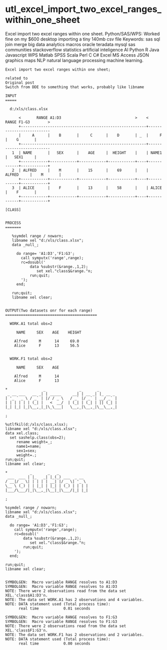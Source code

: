 # utl_excel_import_two_excel_ranges_within_one_sheet
Excel import two excel ranges within one sheet.                                                                                                           Python/SAS/WPS: Worked fine on my $600 desktop importing a tiny 140mb csv file                                                                             Keywords: sas sql join merge big data analytics macros oracle teradata mysql sas communities stackoverflow statistics                                    artificial inteligence AI Python R Java Javascript WPS Matlab SPSS Scala Perl C C# Excel MS Access JSON graphics maps NLP                                 natural language processing machine learning.    

    Excel import two excel ranges within one sheet;                                               
                                                                                                  
    related to                                                                                    
    Original post                                                                                 
    Switch from DDE to something that works, probably like libname                                
                                                                                                  
    INPUT                                                                                         
    =====                                                                                         
                                                                                                  
      d:/xls/class.xlsx                                                                           
                                                                                                  
          <       RANGE A1:D3                                 >    <     RANGE F1-G3        >     
          +--------------------------------------------------------+--------------------------    
          |     A      |    B       |     C      |    D       | _  |     F      |    G       |    
          +--------------------------------------------------------+--------------------------    
       1  | NAME       |   SEX      |    AGE     |  HEIGHT    |    | NAME1      |   SEX1     |    
          +------------+------------+------------+------------+----+------------+------------+    
       2  | ALFRED     |    M       |    15      |    69      |    | ALFRED     |    M       |    
          +------------+------------+------------+------------+----+------------+------------+    
       3  | ALICE      |    F       |    13      |    58      |    | ALICE      |    F       |    
          +------------+------------+------------+------------+----+------------+------------+    
                                                                                                  
    [CLASS]                                                                                       
                                                                                                  
                                                                                                  
    PROCESS                                                                                       
    =======                                                                                       
                                                                                                  
       %symdel range / nowarn;                                                                    
       libname xel "d:/xls/class.xlsx";                                                           
       data _null_;                                                                               
                                                                                                  
         do range= 'A1:D3','F1:G3';                                                               
           call symputx('range',range);                                                           
           rc=dosubl('                                                                            
               data %substr(&range.,1,2);                                                         
                  set xel."class$&range."n;                                                       
               run;quit;                                                                          
           ');                                                                                    
         end;                                                                                     
                                                                                                  
       run;quit;                                                                                  
       libname xel clear;                                                                         
                                                                                                  
                                                                                                  
    OUTPUT(Two datasets onr for each range)                                                       
    =========================================                                                     
                                                                                                  
      WORK.A1 total obs=2                                                                         
                                                                                                  
         NAME     SEX    AGE    HEIGHT                                                            
                                                                                                  
        Alfred     M      14     69.0                                                             
        Alice      F      13     56.5                                                             
                                                                                                  
                                                                                                  
      WORK.F1 total obs=2                                                                         
                                                                                                  
         NAME     SEX    AGE                                                                      
                                                                                                  
        Alfred     M      14                                                                      
        Alice      F      13                                                                      
                                                                                                  
    *                _               _       _                                                    
     _ __ ___   __ _| | _____     __| | __ _| |_ __ _                                             
    | '_ ` _ \ / _` | |/ / _ \   / _` |/ _` | __/ _` |                                            
    | | | | | | (_| |   <  __/  | (_| | (_| | || (_| |                                            
    |_| |_| |_|\__,_|_|\_\___|   \__,_|\__,_|\__\__,_|                                            
                                                                                                  
    ;                                                                                             
                                                                                                  
    %utlfkil(d:/xls/class.xlsx);                                                                  
    libname xel "d:/xls/class.xlsx";                                                              
    data xel.class;                                                                               
      set sashelp.class(obs=2);                                                                   
         rename weight=_;                                                                         
         name1=name;                                                                              
         sex1=sex;                                                                                
         weight=.;                                                                                
    run;quit;                                                                                     
    libname xel clear;                                                                            
                                                                                                  
    *          _       _   _                                                                      
     ___  ___ | |_   _| |_(_) ___  _ __                                                           
    / __|/ _ \| | | | | __| |/ _ \| '_ \                                                          
    \__ \ (_) | | |_| | |_| | (_) | | | |                                                         
    |___/\___/|_|\__,_|\__|_|\___/|_| |_|                                                         
                                                                                                  
    ;                                                                                             
                                                                                                  
    %symdel range / nowarn;                                                                       
    libname xel "d:/xls/class.xlsx";                                                              
    data _null_;                                                                                  
                                                                                                  
      do range= 'A1:D3','F1:G3';                                                                  
        call symputx('range',range);                                                              
        rc=dosubl('                                                                               
            data %substr(&range.,1,2);                                                            
               set xel."class$&range."n;                                                          
            run;quit;                                                                             
        ');                                                                                       
      end;                                                                                        
                                                                                                  
    run;quit;                                                                                     
    libname xel clear;                                                                            
                                                                                                  
                                                                                                  
    SYMBOLGEN:  Macro variable RANGE resolves to A1:D3                                            
    SYMBOLGEN:  Macro variable RANGE resolves to A1:D3                                            
    NOTE: There were 2 observations read from the data set XEL.'class$A1:D3'n.                    
    NOTE: The data set WORK.A1 has 2 observations and 4 variables.                                
    NOTE: DATA statement used (Total process time):                                               
          real time           0.01 seconds                                                        
                                                                                                  
    SYMBOLGEN:  Macro variable RANGE resolves to F1:G3                                            
    SYMBOLGEN:  Macro variable RANGE resolves to F1:G3                                            
    NOTE: There were 2 observations read from the data set XEL.'class$F1:G3'n.                    
    NOTE: The data set WORK.F1 has 2 observations and 2 variables.                                
    NOTE: DATA statement used (Total process time):                                               
          real time           0.00 seconds                                                        
